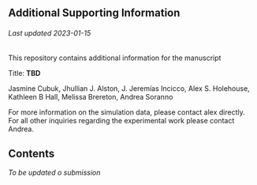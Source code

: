 ## Additional Supporting Information
###### Last updated 2023-01-15

This repository contains additional information for the manuscript 

Title: **TBD**

Jasmine Cubuk, Jhullian J. Alston, J. Jeremías Incicco, Alex S. Holehouse, Kathleen B Hall, Melissa Brereton, Andrea Soranno

For more information on the simulation data, please contact alex directly. For all other inquiries regarding the experimental work please contact Andrea.

## Contents
*To be updated o submission* 